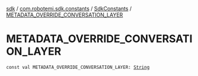 [sdk](../../index.md) / [com.robotemi.sdk.constants](../index.md) / [SdkConstants](index.md) / [METADATA_OVERRIDE_CONVERSATION_LAYER](./-m-e-t-a-d-a-t-a_-o-v-e-r-r-i-d-e_-c-o-n-v-e-r-s-a-t-i-o-n_-l-a-y-e-r.md)

# METADATA_OVERRIDE_CONVERSATION_LAYER

`const val METADATA_OVERRIDE_CONVERSATION_LAYER: `[`String`](https://kotlinlang.org/api/latest/jvm/stdlib/kotlin/-string/index.html)